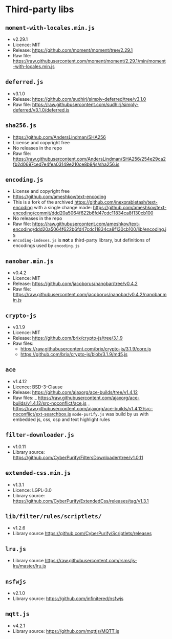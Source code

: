# Third-party libs

## `moment-with-locales.min.js`

- v2.29.1
- Licence: MIT
- Release: https://github.com/moment/moment/tree/2.29.1
- Raw file: https://raw.githubusercontent.com/moment/moment/2.29.1/min/moment-with-locales.min.js

## `deferred.js`

- v3.1.0
- Release: https://github.com/sudhirj/simply-deferred/tree/v3.1.0
- Raw file: https://raw.githubusercontent.com/sudhirj/simply-deferred/v3.1.0/deferred.js

## `sha256.js`

- https://github.com/AndersLindman/SHA256
- License and copyright free
- No releases in the repo
- Raw file: https://raw.githubusercontent.com/AndersLindman/SHA256/254e29ca2fb2d0697ced7e4fea03149e210ce8b9/js/sha256.js

## `encoding.js`

- License and copyright free
- https://github.com/ameshkov/text-encoding
- This is a fork of the archived https://github.com/inexorabletash/text-encoding with a single change made: https://github.com/ameshkov/text-encoding/commit/ddd20a5064f622b6fd47cdc11834ca8f130cb100
- No releases in the repo
- Raw file: https://raw.githubusercontent.com/ameshkov/text-encoding/ddd20a5064f622b6fd47cdc11834ca8f130cb100/lib/encoding.js
- `encoding-indexes.js` is **not** a third-party library, but definitions of encodings used by `encoding.js`

## `nanobar.min.js`

- v0.4.2
- Licence: MIT
- Release: https://github.com/jacoborus/nanobar/tree/v0.4.2
- Raw file: https://raw.githubusercontent.com/jacoborus/nanobar/v0.4.2/nanobar.min.js

## `crypto-js`

- v3.1.9
- Licence: MIT
- Release: https://github.com/brix/crypto-js/tree/3.1.9
- Raw files:
  - https://raw.githubusercontent.com/brix/crypto-js/3.1.9/core.js
  - https://github.com/brix/crypto-js/blob/3.1.9/md5.js

## `ace`

- v1.4.12
- Licence: BSD-3-Clause
- Release: https://github.com/ajaxorg/ace-builds/tree/v1.4.12
- Raw files:
  _ https://raw.githubusercontent.com/ajaxorg/ace-builds/v1.4.12/src-noconflict/ace.js
  _ https://raw.githubusercontent.com/ajaxorg/ace-builds/v1.4.12/src-noconflict/ext-searchbox.js
  `mode-purify.js` was build by us with embedded js, css, csp and text highlight rules

## `filter-downloader.js`

- v1.0.11
- Library source: https://github.com/CyberPurify/FiltersDownloader/tree/v1.0.11

## `extended-css.min.js`

- v1.3.1
- Licence: LGPL-3.0
- Library source: https://github.com/CyberPurify/ExtendedCss/releases/tag/v1.3.1

## `lib/filter/rules/scriptlets/`

- v1.2.6
- Library source https://github.com/CyberPurify/Scriptlets/releases

## `lru.js`

- Library source https://raw.githubusercontent.com/rsms/js-lru/master/lru.js

## `nsfwjs`

- v2.1.0
- Library source: https://github.com/infinitered/nsfwjs

## `mqtt.js`

- v4.2.1
- Library source: https://github.com/mqttjs/MQTT.js
